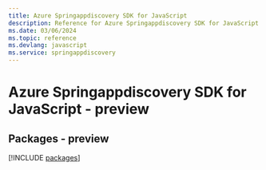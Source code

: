 ```yaml
---
title: Azure Springappdiscovery SDK for JavaScript
description: Reference for Azure Springappdiscovery SDK for JavaScript
ms.date: 03/06/2024
ms.topic: reference
ms.devlang: javascript
ms.service: springappdiscovery
---
```

# Azure Springappdiscovery SDK for JavaScript - preview
## Packages - preview
[!INCLUDE [packages](springappdiscovery-index.md)]